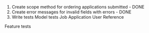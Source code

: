 1. Create scope method for ordering applications submitted - DONE
2. Create error messages for invalid fields with errors - DONE
3. Write tests
Model tests
Job
Application
User
Reference

Feature tests
